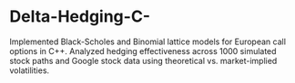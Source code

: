 # Delta-Hedging-C-
Implemented Black-Scholes and Binomial lattice models for European call options in C++. Analyzed hedging effectiveness across 1000 simulated stock paths and Google stock data using theoretical vs. market-implied volatilities.
